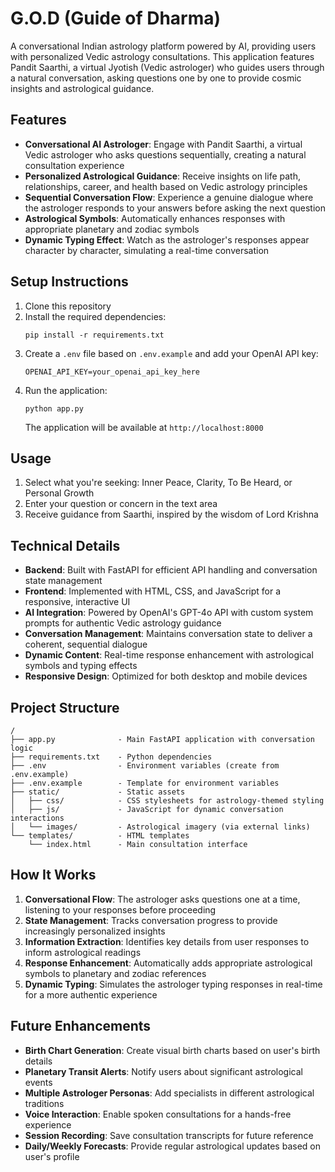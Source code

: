 # G.O.D (Guide of Dharma)

A conversational Indian astrology platform powered by AI, providing users with personalized Vedic astrology consultations. This application features Pandit Saarthi, a virtual Jyotish (Vedic astrologer) who guides users through a natural conversation, asking questions one by one to provide cosmic insights and astrological guidance.

## Features

- **Conversational AI Astrologer**: Engage with Pandit Saarthi, a virtual Vedic astrologer who asks questions sequentially, creating a natural consultation experience
- **Personalized Astrological Guidance**: Receive insights on life path, relationships, career, and health based on Vedic astrology principles
- **Sequential Conversation Flow**: Experience a genuine dialogue where the astrologer responds to your answers before asking the next question
- **Astrological Symbols**: Automatically enhances responses with appropriate planetary and zodiac symbols
- **Dynamic Typing Effect**: Watch as the astrologer's responses appear character by character, simulating a real-time conversation

## Setup Instructions

1. Clone this repository
2. Install the required dependencies:
   ```
   pip install -r requirements.txt
   ```
3. Create a `.env` file based on `.env.example` and add your OpenAI API key:
   ```
   OPENAI_API_KEY=your_openai_api_key_here
   ```
4. Run the application:
   ```
   python app.py
   ```
   The application will be available at `http://localhost:8000`

## Usage

1. Select what you're seeking: Inner Peace, Clarity, To Be Heard, or Personal Growth
2. Enter your question or concern in the text area
3. Receive guidance from Saarthi, inspired by the wisdom of Lord Krishna

## Technical Details

- **Backend**: Built with FastAPI for efficient API handling and conversation state management
- **Frontend**: Implemented with HTML, CSS, and JavaScript for a responsive, interactive UI
- **AI Integration**: Powered by OpenAI's GPT-4o API with custom system prompts for authentic Vedic astrology guidance
- **Conversation Management**: Maintains conversation state to deliver a coherent, sequential dialogue
- **Dynamic Content**: Real-time response enhancement with astrological symbols and typing effects
- **Responsive Design**: Optimized for both desktop and mobile devices

## Project Structure

```
/
├── app.py              - Main FastAPI application with conversation logic
├── requirements.txt    - Python dependencies
├── .env                - Environment variables (create from .env.example)
├── .env.example        - Template for environment variables
├── static/             - Static assets
│   ├── css/            - CSS stylesheets for astrology-themed styling
│   ├── js/             - JavaScript for dynamic conversation interactions
│   └── images/         - Astrological imagery (via external links)
└── templates/          - HTML templates
    └── index.html      - Main consultation interface
```

## How It Works

1. **Conversational Flow**: The astrologer asks questions one at a time, listening to your responses before proceeding
2. **State Management**: Tracks conversation progress to provide increasingly personalized insights
3. **Information Extraction**: Identifies key details from user responses to inform astrological readings
4. **Response Enhancement**: Automatically adds appropriate astrological symbols to planetary and zodiac references
5. **Dynamic Typing**: Simulates the astrologer typing responses in real-time for a more authentic experience

## Future Enhancements

- **Birth Chart Generation**: Create visual birth charts based on user's birth details
- **Planetary Transit Alerts**: Notify users about significant astrological events
- **Multiple Astrologer Personas**: Add specialists in different astrological traditions
- **Voice Interaction**: Enable spoken consultations for a hands-free experience
- **Session Recording**: Save consultation transcripts for future reference
- **Daily/Weekly Forecasts**: Provide regular astrological updates based on user's profile
